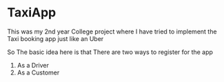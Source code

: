 # TaxiApp
This was my 2nd year College project where I have tried to implement the Taxi booking app just like an Uber



So The basic idea here is that There are two ways to register for the app 
1) As a Driver
2) As a Customer

